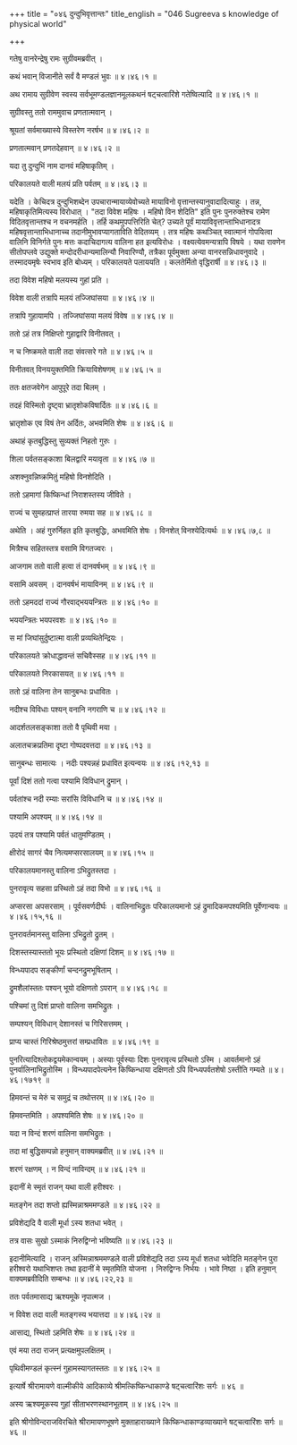 +++
title = "०४६ दुन्दुभिवृत्तान्तः"
title_english = "046 Sugreeva s knowledge of physical world"

+++


गतेषु वानरेन्द्रेषु रामः सुग्रीवमब्रवीत् ।  

कथं भवान् विजानीते सर्वं वै मण्डलं भुवः  ॥  ४।४६।१  ॥   

अथ रामाय सुग्रीवेण स्वस्य सर्वभूमण्डलज्ञानमूलकथनं षट्चत्वारिंशे
गतेष्वित्यादि  ॥  ४।४६।१  ॥   

  

सुग्रीवस्तु ततो राममुवाच प्रणतात्मवान् ।  

श्रूयतां सर्वमाख्यास्ये विस्तरेण नरर्षभ  ॥  ४।४६।२  ॥   

प्रणतात्मवान् प्रणतदेहवान्  ॥  ४।४६।२  ॥   

  

यदा तु दुन्दुभिं नाम दानवं महिषाकृतिम् ।  

परिकालयते वाली मलयं प्रति पर्वतम्  ॥  ४।४६।३  ॥   

यदेति । केचिदत्र दुन्दुभिशब्देन उपचारान्मायाव्येवोच्यते मायाविनो
वृत्तान्तस्यानुवादादित्याहुः । तन्न, महिषाकृतिमित्यस्य विरोधात् । "तदा
विवेश महिषः । महिषो विन शेदिति" इति पुनः पुनरुक्तेश्च रामेण
विदितवृत्तान्तश्च न वचनमर्हति । तर्हि कथमुपपत्तिरिति चेत्? उच्यते पूर्वं
मायाविवृत्तान्ताभिधानादत्र महिषवृत्तान्ताभिधानाच्च तदानीमुभावप्यागताविति
वेदितव्यम् । तत्र महिषः कथञ्चित् स्वात्मानं गोपयित्वा वालिनि विनिर्गते
पुनः मत्तः कदाचिदागत्य वालिना हत इत्यविरोधः । वक्ष्यत्येवमन्यत्रापि
विषये । यथा रावणेन सीतोपप्लवे उद्युक्ते मन्दोदरीधान्यमालिन्यौ
निवारिण्यौ, तत्रैका पूर्वमुक्ता अन्या वानरसन्निधावनुवादे । तस्मादयमृषेः
स्वभाव इति बोध्यम् । परिकालयते पलाययति । कलतेर्मितो वृद्धिरार्षी  ॥ 
४।४६।३  ॥   

  

तदा विवेश महिषो मलयस्य गुहां प्रति ।  

विवेश वाली तत्रापि मलयं तज्जिघांसया  ॥  ४।४६।४  ॥   

तत्रापि गुहायामपि । तज्जिघांसया मलयं विवेष  ॥  ४।४६।४  ॥   

  

ततो ऽहं तत्र निक्षिप्तो गुहाद्वारि विनीतवत् ।  

न च निष्क्रमते वाली तदा संवत्सरे गते  ॥  ४।४६।५  ॥   

विनीतवत् विनययुक्तमिति क्रियाविशेषणम्  ॥  ४।४६।५  ॥   

  

ततः क्षतजवेगेन आपुपूरे तदा बिलम् ।  

तदहं विस्मितो दृष्ट्वा भ्रातृशोकविषार्दितः  ॥  ४।४६।६  ॥   

भ्रातृशोक एव विषं तेन अर्दितः, अभवमिति शेषः  ॥  ४।४६।६  ॥   

  

अथाहं कृतबुद्धिस्तु सुव्यक्तं निहतो गुरुः ।  

शिला पर्वतसङ्काशा बिलद्वारि मयावृता  ॥  ४।४६।७  ॥   

अशक्नुवन्निष्क्रमितुं महिषो विनशेदिति ।  

ततो ऽहमागां किष्किन्धां निराशस्तस्य जीविते ।  

राज्यं च सुमहत्प्राप्तं तारया रुमया सह  ॥  ४।४६।८  ॥   

अथेति । अहं गुरुर्निहत इति कृतबुद्धिः, अभवमिति शेषः । विनशेत्
विनश्येदित्यर्थः  ॥  ४।४६।७,८  ॥   

  

मित्रैश्च सहितस्तत्र वसामि विगतज्वरः ।  

आजगाम ततो वाली हत्वा तं दानवर्षभम्  ॥  ४।४६।९  ॥   

वसामि अवसम् । दानवर्षभं मायाविनम्  ॥  ४।४६।९  ॥   

  

ततो ऽहमददां राज्यं गौरवाद्भययन्त्रितः  ॥  ४।४६।१०  ॥   

भययन्त्रितः भयपरवशः  ॥  ४।४६।१०  ॥   

  

स मां जिघांसुर्दुष्टात्मा वाली प्रव्यथितेन्द्रियः ।  

परिकालयते क्रोधाद्धावन्तं सचिवैस्सह  ॥  ४।४६।११  ॥   

परिकालयते निरकासयत्  ॥  ४।४६।११  ॥   

  

ततो ऽहं वालिना तेन सानुबन्धः प्रधावितः ।  

नदीश्च विविधाः पश्यन् वनानि नगराणि च  ॥  ४।४६।१२  ॥   

आदर्शतलसङ्काशा ततो वै पृथिवी मया ।  

अलातचक्रप्रतिमा दृष्टा गोष्पदवत्तदा  ॥  ४।४६।१३  ॥   

सानुबन्धः सामात्यः । नदीः पश्यन्नहं प्रधावित इत्यन्वयः  ॥  ४।४६।१२,१३
 ॥   

  

पूर्वां दिशं ततो गत्वा पश्यामि विविधान् द्रुमान् ।  

पर्वतांश्च नदी रम्याः सरांसि विविधानि च  ॥  ४।४६।१४  ॥   

पश्यामि अपश्यम्  ॥  ४।४६।१४  ॥   

  

उदयं तत्र पश्यामि पर्वतं धातुमण्डितम् ।  

क्षीरोदं सागरं चैव नित्यमप्सरसालयम्  ॥  ४।४६।१५  ॥   

परिकालयमानस्तु वालिना ऽभिद्रुतस्तदा ।  

पुनरावृत्य सहसा प्रस्थितो ऽहं तदा विभो  ॥  ४।४६।१६  ॥   

अप्सरसा अपसरसाम् । पूर्वसवर्णदीर्घः । वालिनाभिद्रुतः परिकालयमानो ऽहं
द्रुमादिकमपश्यमिति पूर्वेणान्वयः  ॥  ४।४६।१५,१६  ॥   

  

पुनरावर्तमानस्तु वालिना ऽभिद्रुतो द्रुतम् ।  

दिशस्तस्यास्ततो भूयः प्रस्थितो दक्षिणां दिशम्  ॥  ४।४६।१७  ॥   

विन्ध्यपादप सङ्कीर्णां चन्दनद्रुमभूषिताम् ।  

द्रुमशैलांस्ततः पश्यन् भूयो दक्षिणतो ऽपरान्  ॥  ४।४६।१८  ॥   

पश्चिमां तु दिशं प्राप्तो वालिना समभिद्रुतः ।  

सम्पश्यन् विविधान् देशानस्तं च गिरिसत्तमम् ।  

प्राप्य चास्तं गिरिश्रेष्ठमुत्तरां सम्प्रधावितः  ॥  ४।४६।१९  ॥   

पुनरित्यादिश्लोकद्वयमेकान्वयम् । अस्याः पूर्वस्याः दिशः पुनरावृत्य
प्रस्थितो ऽस्मि । आवर्तमानो ऽहं पुनर्वालिनाभिद्रुतोस्मि ।
विन्ध्यपादपेत्यनेन किष्किन्धाया दक्षिणतो ऽपि विन्ध्यपर्वतशेषो ऽस्तीति
गम्यते  ॥  ४।४६।१७१९  ॥   

  

हिमवन्तं च मेरुं च समुद्रं च तथोत्तरम्  ॥  ४।४६।२०  ॥   

हिमवन्तमिति । अपश्यमिति शेषः  ॥  ४।४६।२०  ॥   

  

यदा न विन्दं शरणं वालिना समभिद्रुतः ।  

तदा मां बुद्धिसम्पन्नो हनुमान् वाक्यमब्रवीत्  ॥  ४।४६।२१  ॥   

शरणं रक्षणम् । न विन्दं नाविन्दम्  ॥  ४।४६।२१  ॥   

  

इदानीं मे स्मृतं राजन् यथा वाली हरीश्वरः ।  

मतङ्गेन तदा शप्तो ह्यस्मिन्नाश्रममण्डले  ॥  ४।४६।२२  ॥   

प्रविशेद्यदि वै वाली मूर्धा ऽस्य शतधा भवेत् ।  

तत्र वासः सुखो ऽस्माकं निरुद्विग्नो भविष्यति  ॥  ४।४६।२३  ॥   

इदानीमित्यादि । राजन् अस्मिन्नाश्रममण्डले वाली प्रविशेद्यदि तदा ऽस्य
मूर्धा शतधा भवेदिति मतङ्गेन पुरा हरीश्वरो यथाभिशप्तः तथा इदानीं मे
स्मृतमिति योजना । निरुद्विग्नः निर्भयः । भावे निष्ठा । इति हनुमान्
वाक्यमब्रवीदिति सम्बन्धः  ॥  ४।४६।२२,२३  ॥   

  

ततः पर्वतमासाद्य ऋश्यमूके नृपात्मज ।  

न विवेश तदा वाली मतङ्गस्य भयात्तदा  ॥  ४।४६।२४  ॥   

आसाद्य, स्थितो ऽहमिति शेषः  ॥  ४।४६।२४  ॥   

  

एवं मया तदा राजन् प्रत्यक्षमुपलक्षितम् ।  

पृथिवीमण्डलं कृत्स्नं गुहामस्यागतस्ततः  ॥  ४।४६।२५  ॥   

इत्यार्षे श्रीरामायणे वाल्मीकीये आदिकाव्ये श्रीमत्किष्किन्धाकाण्डे
षट्चत्वारिंशः सर्गः  ॥  ४६  ॥   

अस्य ऋश्यमूकस्य गुहां सीताभरणस्थानभूताम्  ॥  ४।४६।२५  ॥   

इति श्रीगोविन्दराजविरचिते श्रीरामायणभूषणे मुक्ताहाराख्याने
किष्किन्धाकाण्डव्याख्याने षट्चत्वारिंशः सर्गः  ॥  ४६  ॥   


